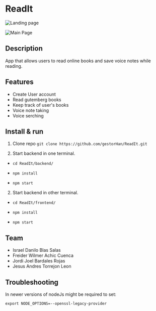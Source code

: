 # ReadIt

![Landing page](https://i.ibb.co/5W1bbR3/Screen-Shot-2022-01-18-at-09-28-49.png)


![Main Page](https://i.ibb.co/DCxSd1Y/Screen-Shot-2022-01-18-at-09-15-54.png)

## Description
App that allows users to read online books and save voice notes while reading.

## Features
* Create User account
* Read gutemberg books
* Keep track of user's books
* Voice note taking
* Voice serching

## Install & run

1. Clone repo
 	`git clone https://github.com/gestorHan/ReadIt.git`

2. Start backend in one terminal.

  - `cd ReadIt/backend/`
  
  - `npm install`
  
  - `npm start`
  
2. Start backend in other terminal.

  - `cd ReadIt/frontend/`
  
  - `npm install`
  
  - `npm start`


## Team
* Israel Danilo Blas Salas
* Freider Wilmer Achic Cuenca
* Jordi Joel Bardales Rojas
* Jesus Andres Torrejon Leon



## Troubleshooting 

In newer versions of nodeJs might be required to set:

`export NODE_OPTIONS=--openssl-legacy-provider`
